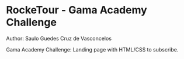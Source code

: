 # RockeTour - Gama Academy Challenge

Author: Saulo Guedes Cruz de Vasconcelos

Gama Academy Challenge: Landing page with HTML/CSS to subscribe.
